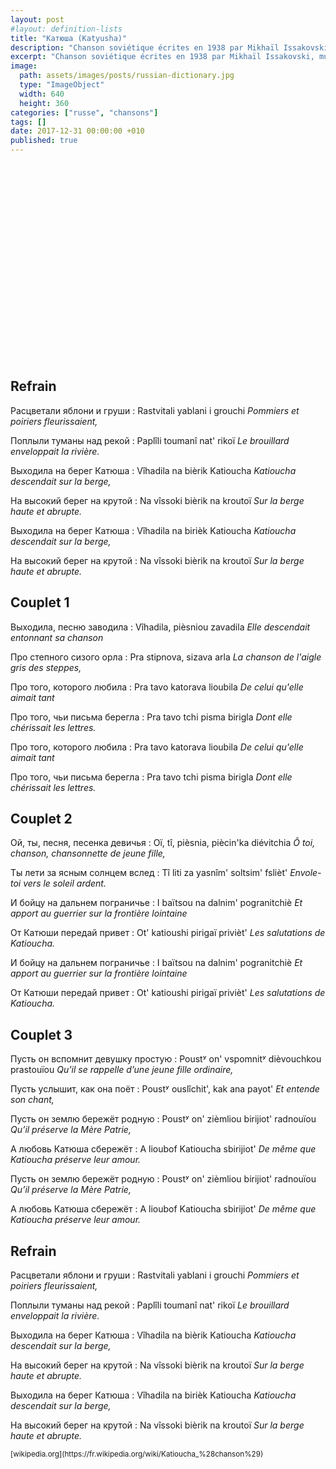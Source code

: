 ```yaml
---
layout: post
#layout: definition-lists
title: "Катюша (Katyusha)"
description: "Chanson soviétique écrites en 1938 par Mikhaïl Issakovski, musique par Matveï Blanter."
excerpt: "Chanson soviétique écrites en 1938 par Mikhaïl Issakovski, musique par Matveï Blanter."
image:
  path: assets/images/posts/russian-dictionary.jpg
  type: "ImageObject"
  width: 640
  height: 360
categories: ["russe", "chansons"]
tags: []
date: 2017-12-31 00:00:00 +010
published: true
---
```



<iframe class="float-xl-right sticky-top lazyload" width="560" height="315" data-src="https://www.youtube-nocookie.com/embed/DtT62uw2LGE?rel=0&amp;showinfo=0" frameborder="0" gesture="media" allow="encrypted-media" allowfullscreen></iframe>


## Refrain

Расцветали яблони и груши
: Rastvitali yablani i grouchi
*Pommiers et poiriers fleurissaient,*

Поплыли туманы над рекой
: Paplîli toumanî nat' rikoï
*Le brouillard enveloppait la rivière.*

Выходила на берег Катюша
: Vîhadila na bièrik Katioucha
*Katioucha descendait sur la berge,*

На высокий берег на крутой
: Na vîssoki bièrik na kroutoï
*Sur la berge haute et abrupte.*

Выходила на берег Катюша
: Vîhadila na birièk Katioucha
*Katioucha descendait sur la berge,*

На высокий берег на крутой
: Na vîssoki bièrik na kroutoï
*Sur la berge haute et abrupte.*


## Couplet 1

Выходила, песню заводила
: Vîhadila, pièsniou zavadila
*Elle descendait entonnant sa chanson*

Про степного сизого орла
: Pra stipnova, sizava arla
*La chanson de l'aigle gris des steppes,*

Про того, которого любила
: Pra tavo katorava lioubila
*De celui qu'elle aimait tant*

Про того, чьи письма берегла
: Pra tavo tchi pisma birigla
*Dont elle chérissait les lettres.*

Про того, которого любила
: Pra tavo katorava lioubila
*De celui qu'elle aimait tant*

Про того, чьи письма берегла
: Pra tavo tchi pisma birigla
*Dont elle chérissait les lettres.*


## Couplet 2

Ой, ты, песня, песенка девичья
: Oï, tî, pièsnia, piècin'ka diévitchia
*Ô toi, chanson, chansonnette de jeune fille,*

Ты лети за ясным солнцем вслед
: Tî liti za yasnîm' soltsim' fslièt'
*Envole-toi vers le soleil ardent.*

И бойцу на дальнем пограничье
: I baïtsou na dalnim' pogranitchiè
*Et apport au guerrier sur la frontière lointaine*

От Катюши передай привет
: Ot' katioushi pirigaï privièt'
*Les salutations de Katioucha.*

И бойцу на дальнем пограничье
: I baïtsou na dalnim' pogranitchiè
*Et apport au guerrier sur la frontière lointaine*

От Катюши передай привет
: Ot' katioushi pirigaï privièt'
*Les salutations de Katioucha.*


## Couplet 3

Пусть он вспомнит девушку простую
: Poustʸ on' vspomnitʸ dièvouchkou prastouïou
*Qu’il se rappelle d’une jeune fille ordinaire,*

Пусть услышит, как она поёт
: Poustʸ ouslîchit', kak ana payot'
*Et entende son chant,*

Пусть он землю бережёт родную
: Poustʸ on' zièmliou birijiot' radnouïou
*Qu’il préserve la Mère Patrie,*

А любовь Катюша сбережёт
: A lioubof Katioucha sbirijiot'
*De même que Katioucha préserve leur amour.*

Пусть он землю бережёт родную
: Poustʸ on' zièmliou birijiot' radnouïou
*Qu’il préserve la Mère Patrie,*

А любовь Катюша сбережёт
: A lioubof Katioucha sbirijiot'
*De même que Katioucha préserve leur amour.*


## Refrain

Расцветали яблони и груши
: Rastvitali yablani i grouchi
*Pommiers et poiriers fleurissaient,*

Поплыли туманы над рекой
: Paplîli toumanî nat' rikoï
*Le brouillard enveloppait la rivière.*

Выходила на берег Катюша
: Vîhadila na bièrik Katioucha
*Katioucha descendait sur la berge,*

На высокий берег на крутой
: Na vîssoki bièrik na kroutoï
*Sur la berge haute et abrupte.*

Выходила на берег Катюша
: Vîhadila na birièk Katioucha
*Katioucha descendait sur la berge,*

На высокий берег на крутой
: Na vîssoki bièrik na kroutoï
*Sur la berge haute et abrupte.*


<small class="text-muted float-right">
[wikipedia.org](https://fr.wikipedia.org/wiki/Katioucha_%28chanson%29)
</small>

